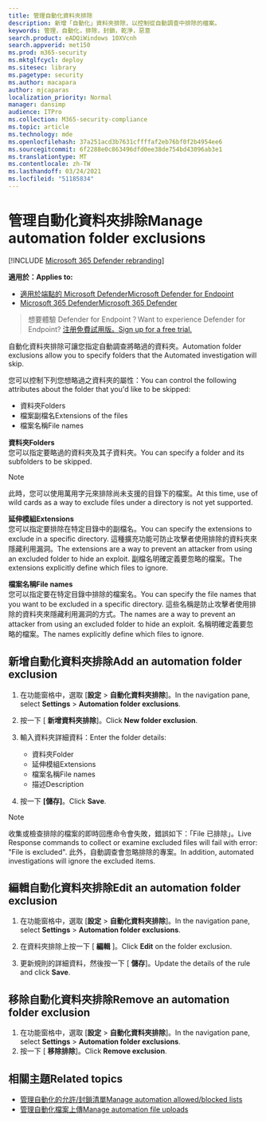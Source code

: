 ```yaml
---
title: 管理自動化資料夾排除
description: 新增「自動化」資料夾排除，以控制從自動調查中排除的檔案。
keywords: 管理，自動化，排除，封鎖，乾淨，惡意
search.product: eADQiWindows 10XVcnh
search.appverid: met150
ms.prod: m365-security
ms.mktglfcycl: deploy
ms.sitesec: library
ms.pagetype: security
ms.author: macapara
author: mjcaparas
localization_priority: Normal
manager: dansimp
audience: ITPro
ms.collection: M365-security-compliance
ms.topic: article
ms.technology: mde
ms.openlocfilehash: 37a251acd3b7631cffffaf2eb76bf0f2b4954ee6
ms.sourcegitcommit: 6f2288e0c863496dfd0ee38de754bd43096ab3e1
ms.translationtype: MT
ms.contentlocale: zh-TW
ms.lasthandoff: 03/24/2021
ms.locfileid: "51185834"
---
```

# <a name="manage-automation-folder-exclusions"></a><span data-ttu-id="a9fda-104">管理自動化資料夾排除</span><span class="sxs-lookup"><span data-stu-id="a9fda-104">Manage automation folder exclusions</span></span> 

[!INCLUDE [Microsoft 365 Defender rebranding](../../includes/microsoft-defender.md)]


<span data-ttu-id="a9fda-105">**適用於：**</span><span class="sxs-lookup"><span data-stu-id="a9fda-105">**Applies to:**</span></span>
- [<span data-ttu-id="a9fda-106">適用於端點的 Microsoft Defender</span><span class="sxs-lookup"><span data-stu-id="a9fda-106">Microsoft Defender for Endpoint</span></span>](https://go.microsoft.com/fwlink/p/?linkid=2154037)
- [<span data-ttu-id="a9fda-107">Microsoft 365 Defender</span><span class="sxs-lookup"><span data-stu-id="a9fda-107">Microsoft 365 Defender</span></span>](https://go.microsoft.com/fwlink/?linkid=2118804)

><span data-ttu-id="a9fda-108">想要體驗 Defender for Endpoint？</span><span class="sxs-lookup"><span data-stu-id="a9fda-108">Want to experience Defender for Endpoint?</span></span> [<span data-ttu-id="a9fda-109">注册免費試用版。</span><span class="sxs-lookup"><span data-stu-id="a9fda-109">Sign up for a free trial.</span></span>](https://www.microsoft.com/microsoft-365/windows/microsoft-defender-atp?ocid=docs-wdatp-automationexclusionfolder-abovefoldlink)

<span data-ttu-id="a9fda-110">自動化資料夾排除可讓您指定自動調查將略過的資料夾。</span><span class="sxs-lookup"><span data-stu-id="a9fda-110">Automation folder exclusions allow you to specify folders that the Automated investigation will skip.</span></span> 

<span data-ttu-id="a9fda-111">您可以控制下列您想略過之資料夾的屬性：</span><span class="sxs-lookup"><span data-stu-id="a9fda-111">You can control the following attributes about the folder that you'd like to be skipped:</span></span>
- <span data-ttu-id="a9fda-112">資料夾</span><span class="sxs-lookup"><span data-stu-id="a9fda-112">Folders</span></span> 
- <span data-ttu-id="a9fda-113">檔案副檔名</span><span class="sxs-lookup"><span data-stu-id="a9fda-113">Extensions of the files</span></span>
- <span data-ttu-id="a9fda-114">檔案名稱</span><span class="sxs-lookup"><span data-stu-id="a9fda-114">File names</span></span>


<span data-ttu-id="a9fda-115">**資料夾**</span><span class="sxs-lookup"><span data-stu-id="a9fda-115">**Folders**</span></span><br>
<span data-ttu-id="a9fda-116">您可以指定要略過的資料夾及其子資料夾。</span><span class="sxs-lookup"><span data-stu-id="a9fda-116">You can specify a folder and its subfolders to be skipped.</span></span> 


>[!NOTE]
><span data-ttu-id="a9fda-117">此時，您可以使用萬用字元來排除尚未支援的目錄下的檔案。</span><span class="sxs-lookup"><span data-stu-id="a9fda-117">At this time, use of wild cards as a way to exclude files under a directory is not yet supported.</span></span> 


<span data-ttu-id="a9fda-118">**延伸模組**</span><span class="sxs-lookup"><span data-stu-id="a9fda-118">**Extensions**</span></span><br>
<span data-ttu-id="a9fda-119">您可以指定要排除在特定目錄中的副檔名。</span><span class="sxs-lookup"><span data-stu-id="a9fda-119">You can specify the extensions to exclude in a specific directory.</span></span> <span data-ttu-id="a9fda-120">這種擴充功能可防止攻擊者使用排除的資料夾來隱藏利用漏洞。</span><span class="sxs-lookup"><span data-stu-id="a9fda-120">The extensions are a way to prevent an attacker from using an excluded folder to hide an exploit.</span></span> <span data-ttu-id="a9fda-121">副檔名明確定義要忽略的檔案。</span><span class="sxs-lookup"><span data-stu-id="a9fda-121">The extensions explicitly define which files to ignore.</span></span> 

<span data-ttu-id="a9fda-122">**檔案名稱**</span><span class="sxs-lookup"><span data-stu-id="a9fda-122">**File names**</span></span><br>
<span data-ttu-id="a9fda-123">您可以指定要在特定目錄中排除的檔案名。</span><span class="sxs-lookup"><span data-stu-id="a9fda-123">You can specify the file names that you want to be excluded in a specific directory.</span></span> <span data-ttu-id="a9fda-124">這些名稱是防止攻擊者使用排除的資料夾來隱藏利用漏洞的方式。</span><span class="sxs-lookup"><span data-stu-id="a9fda-124">The names are a way to prevent an attacker from using an excluded folder to hide an exploit.</span></span> <span data-ttu-id="a9fda-125">名稱明確定義要忽略的檔案。</span><span class="sxs-lookup"><span data-stu-id="a9fda-125">The names explicitly define which files to ignore.</span></span> 



## <a name="add-an-automation-folder-exclusion"></a><span data-ttu-id="a9fda-126">新增自動化資料夾排除</span><span class="sxs-lookup"><span data-stu-id="a9fda-126">Add an automation folder exclusion</span></span>
1. <span data-ttu-id="a9fda-127">在功能窗格中，選取 [**設定**  >  **自動化資料夾排除**]。</span><span class="sxs-lookup"><span data-stu-id="a9fda-127">In the navigation pane, select **Settings** > **Automation folder exclusions**.</span></span>  

2. <span data-ttu-id="a9fda-128">按一下 [ **新增資料夾排除**]。</span><span class="sxs-lookup"><span data-stu-id="a9fda-128">Click **New folder exclusion**.</span></span>  

3. <span data-ttu-id="a9fda-129">輸入資料夾詳細資料：</span><span class="sxs-lookup"><span data-stu-id="a9fda-129">Enter the folder details:</span></span>

    - <span data-ttu-id="a9fda-130">資料夾</span><span class="sxs-lookup"><span data-stu-id="a9fda-130">Folder</span></span>
    - <span data-ttu-id="a9fda-131">延伸模組</span><span class="sxs-lookup"><span data-stu-id="a9fda-131">Extensions</span></span>
    - <span data-ttu-id="a9fda-132">檔案名稱</span><span class="sxs-lookup"><span data-stu-id="a9fda-132">File names</span></span>
    - <span data-ttu-id="a9fda-133">描述</span><span class="sxs-lookup"><span data-stu-id="a9fda-133">Description</span></span>
    

4. <span data-ttu-id="a9fda-134">按一下 **[儲存]**。</span><span class="sxs-lookup"><span data-stu-id="a9fda-134">Click **Save**.</span></span>

>[!NOTE]
> <span data-ttu-id="a9fda-135">收集或檢查排除的檔案的即時回應命令會失敗，錯誤如下：「File 已排除」。</span><span class="sxs-lookup"><span data-stu-id="a9fda-135">Live Response commands to collect or examine excluded files will fail with error: "File is excluded".</span></span> <span data-ttu-id="a9fda-136">此外，自動調查會忽略排除的專案。</span><span class="sxs-lookup"><span data-stu-id="a9fda-136">In addition, automated investigations will ignore the excluded items.</span></span>

## <a name="edit-an-automation-folder-exclusion"></a><span data-ttu-id="a9fda-137">編輯自動化資料夾排除</span><span class="sxs-lookup"><span data-stu-id="a9fda-137">Edit an automation folder exclusion</span></span> 
1. <span data-ttu-id="a9fda-138">在功能窗格中，選取 [**設定**  >  **自動化資料夾排除**]。</span><span class="sxs-lookup"><span data-stu-id="a9fda-138">In the navigation pane, select **Settings** > **Automation folder exclusions**.</span></span> 

2. <span data-ttu-id="a9fda-139">在資料夾排除上按一下 [ **編輯** ]。</span><span class="sxs-lookup"><span data-stu-id="a9fda-139">Click **Edit** on the folder exclusion.</span></span>  

3. <span data-ttu-id="a9fda-140">更新規則的詳細資料，然後按一下 [ **儲存**]。</span><span class="sxs-lookup"><span data-stu-id="a9fda-140">Update the details of the rule and click **Save**.</span></span>

## <a name="remove-an-automation-folder-exclusion"></a><span data-ttu-id="a9fda-141">移除自動化資料夾排除</span><span class="sxs-lookup"><span data-stu-id="a9fda-141">Remove an automation folder exclusion</span></span> 
1. <span data-ttu-id="a9fda-142">在功能窗格中，選取 [**設定**  >  **自動化資料夾排除**]。</span><span class="sxs-lookup"><span data-stu-id="a9fda-142">In the navigation pane, select **Settings** > **Automation folder exclusions**.</span></span>  
2. <span data-ttu-id="a9fda-143">按一下 [ **移除排除**]。</span><span class="sxs-lookup"><span data-stu-id="a9fda-143">Click **Remove exclusion**.</span></span> 


## <a name="related-topics"></a><span data-ttu-id="a9fda-144">相關主題</span><span class="sxs-lookup"><span data-stu-id="a9fda-144">Related topics</span></span>
- [<span data-ttu-id="a9fda-145">管理自動化的允許/封鎖清單</span><span class="sxs-lookup"><span data-stu-id="a9fda-145">Manage automation allowed/blocked lists</span></span>](manage-indicators.md)
- [<span data-ttu-id="a9fda-146">管理自動化檔案上傳</span><span class="sxs-lookup"><span data-stu-id="a9fda-146">Manage automation file uploads</span></span>](manage-automation-file-uploads.md)

